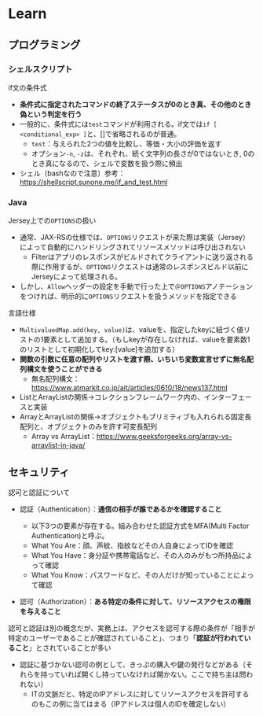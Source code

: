 # Learn
## プログラミング
### シェルスクリプト
if文の条件式
- **条件式に指定されたコマンドの終了ステータスが0のとき真、その他のとき偽という判定を行う**  
- 一般的に、条件式には`test`コマンドが利用される。if文では`if [ <conditional_exp> ]`と、[]で省略されるのが普通。  
  - `test`：与えられた2つの値を比較し、等価・大小の評価を返す  
  - オプション`-n`, `-z`は、それぞれ、続く文字列の長さが0ではないとき, 0のとき真になるので、シェルで変数を扱う際に頻出  
- シェル（bashなので注意）参考：https://shellscript.sunone.me/if_and_test.html  
### Java
Jersey上での`OPTIONS`の扱い
- 通常、JAX-RSの仕様では、`OPTIONS`リクエストが来た際は実装（Jersey）によって自動的にハンドリングされてリソースメソッドは呼び出されない  
  - Filterはアプリのレスポンスがビルドされてクライアントに送り返される際に作用するが、`OPTIONS`リクエストは通常のレスポンスビルド以前にJerseyによって処理される。  
- しかし、`Allow`ヘッダーの設定を手動で行った上で`＠OPTIONS`アノテーションをつければ、明示的に`OPTIONS`リクエストを扱うメソッドを指定できる  
  
言語仕様
- `MultivaluedMap.add(key, value)`は、valueを、指定したkeyに紐づく値リストの1要素として追加する。（もしkeyが存在しなければ、valueを要素数1のリストとして初期化してkey:[value]を追加する）  
- **関数の引数に任意の配列やリストを渡す際、いちいち変数宣言せずに無名配列構文を使うことができる**  
  - 無名配列構文：https://www.atmarkit.co.jp/ait/articles/0610/18/news137.html
- ListとArrayListの関係→コレクションフレームワーク内の、インターフェースと実装
- ArrayとArrayListの関係→オブジェクトもプリミティブも入れられる固定長配列と、オブジェクトのみを許す可変長配列
  - Array vs ArrayList：https://www.geeksforgeeks.org/array-vs-arraylist-in-java/

## セキュリティ  
認可と認証について  
- 認証（Authentication）：**通信の相手が誰であるかを確認すること**  
  - 以下3つの要素が存在する。組み合わせた認証方式をMFA(Multi Factor Authentication)と呼ぶ。  
  - What You Are：顔、声紋、指紋などその人自身によってIDを確認  
  - What You Have：身分証や携帯電話など、その人のみがもつ所持品によって確認  
  - What You Know：パスワードなど、その人だけが知っていることによって確認  
  
- 認可（Authorization）：**ある特定の条件に対して、リソースアクセスの権限を与えること**  
  
認可と認証は別の概念だが、実務上は、アクセスを認可する際の条件が「相手が特定のユーザーであることが確認されていること」、つまり「**認証が行われていること**」とされていることが多い  
- 認証に基づかない認可の例として、きっぷの購入や鍵の発行などがある（それらを持っていれば開くし持っていなければ開かない。ここで持ち主は問われない）  
  - ITの文脈だと、特定のIPアドレスに対してリソースアクセスを許可するのもこの例に当てはまる（IPアドレスは個人のIDを確定しない）
